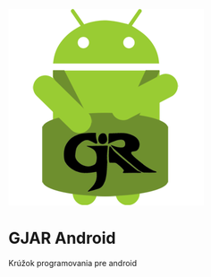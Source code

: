 ![logo](https://github.com/lenkojan/gjar_android/blob/master/resources/logo.png)

# GJAR Android
Krúžok programovania pre android
